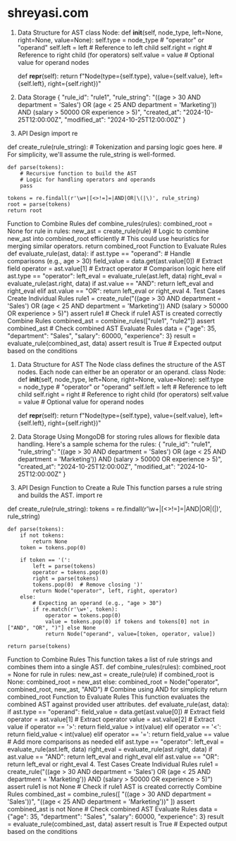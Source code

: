 # shreyasi.com
1. Data Structure for AST
   class Node:
    def __init__(self, node_type, left=None, right=None, value=None):
        self.type = node_type  # "operator" or "operand"
        self.left = left       # Reference to left child
        self.right = right     # Reference to right child (for operators)
        self.value = value     # Optional value for operand nodes

    def __repr__(self):
        return f"Node(type={self.type}, value={self.value}, left={self.left}, right={self.right})"
2. Data Storage
   {
    "rule_id": "rule1",
    "rule_string": "((age > 30 AND department = 'Sales') OR (age < 25 AND department = 'Marketing')) AND (salary > 50000 OR experience > 5)",
    "created_at": "2024-10-25T12:00:00Z",
    "modified_at": "2024-10-25T12:00:00Z"
}
3. API Design
   import re

def create_rule(rule_string):
    # Tokenization and parsing logic goes here.
    # For simplicity, we'll assume the rule_string is well-formed.

    def parse(tokens):
        # Recursive function to build the AST
        # Logic for handling operators and operands
        pass

    tokens = re.findall(r'\w+|[<>!=]=|AND|OR|\(|\)', rule_string)
    root = parse(tokens)
    return root
Function to Combine Rules
def combine_rules(rules):
    combined_root = None
    for rule in rules:
        new_ast = create_rule(rule)
        # Logic to combine new_ast into combined_root efficiently
        # This could use heuristics for merging similar operators.
    return combined_root
Function to Evaluate Rules
def evaluate_rule(ast, data):
    if ast.type == "operand":
        # Handle comparisons (e.g., age > 30)
        field_value = data.get(ast.value[0])  # Extract field
        operator = ast.value[1]                # Extract operator
        # Comparison logic here
    elif ast.type == "operator":
        left_eval = evaluate_rule(ast.left, data)
        right_eval = evaluate_rule(ast.right, data)
        if ast.value == "AND":
            return left_eval and right_eval
        elif ast.value == "OR":
            return left_eval or right_eval
4. Test Cases
Create Individual Rules
rule1 = create_rule("((age > 30 AND department = 'Sales') OR (age < 25 AND department = 'Marketing')) AND (salary > 50000 OR experience > 5)")
assert rule1  # Check if rule1 AST is created correctly
Combine Rules
combined_ast = combine_rules(["rule1", "rule2"])
assert combined_ast  # Check combined AST
Evaluate Rules
data = {"age": 35, "department": "Sales", "salary": 60000, "experience": 3}
result = evaluate_rule(combined_ast, data)
assert result is True  # Expected output based on the conditions



1. Data Structure for AST
The Node class defines the structure of the AST nodes. Each node can either be an operator or an operand.
class Node:
    def __init__(self, node_type, left=None, right=None, value=None):
        self.type = node_type  # "operator" or "operand"
        self.left = left       # Reference to left child
        self.right = right     # Reference to right child (for operators)
        self.value = value     # Optional value for operand nodes

    def __repr__(self):
        return f"Node(type={self.type}, value={self.value}, left={self.left}, right={self.right})"
2. Data Storage
Using MongoDB for storing rules allows for flexible data handling. Here's a sample schema for the rules:
{
    "rule_id": "rule1",
    "rule_string": "((age > 30 AND department = 'Sales') OR (age < 25 AND department = 'Marketing')) AND (salary > 50000 OR experience > 5)",
    "created_at": "2024-10-25T12:00:00Z",
    "modified_at": "2024-10-25T12:00:00Z"
}
3. API Design
Function to Create a Rule
This function parses a rule string and builds the AST.
import re

def create_rule(rule_string):
    tokens = re.findall(r'\w+|[<>!=]=|AND|OR|\(|\)', rule_string)
    
    def parse(tokens):
        if not tokens:
            return None
        token = tokens.pop(0)
        
        if token == '(':
            left = parse(tokens)
            operator = tokens.pop(0)
            right = parse(tokens)
            tokens.pop(0)  # Remove closing ')'
            return Node("operator", left, right, operator)
        else:
            # Expecting an operand (e.g., "age > 30")
            if re.match(r'\w+', token):
                operator = tokens.pop(0)
                value = tokens.pop(0) if tokens and tokens[0] not in ["AND", "OR", ")"] else None
                return Node("operand", value=[token, operator, value])
    
    return parse(tokens)
Function to Combine Rules
This function takes a list of rule strings and combines them into a single AST.
def combine_rules(rules):
    combined_root = None
    for rule in rules:
        new_ast = create_rule(rule)
        if combined_root is None:
            combined_root = new_ast
        else:
            combined_root = Node("operator", combined_root, new_ast, "AND")  # Combine using AND for simplicity
    return combined_root
Function to Evaluate Rules
This function evaluates the combined AST against provided user attributes.
def evaluate_rule(ast, data):
    if ast.type == "operand":
        field_value = data.get(ast.value[0])  # Extract field
        operator = ast.value[1]                # Extract operator
        value = ast.value[2]                   # Extract value
        if operator == '>':
            return field_value > int(value)
        elif operator == '<':
            return field_value < int(value)
        elif operator == '=':
            return field_value == value
        # Add more comparisons as needed
    elif ast.type == "operator":
        left_eval = evaluate_rule(ast.left, data)
        right_eval = evaluate_rule(ast.right, data)
        if ast.value == "AND":
            return left_eval and right_eval
        elif ast.value == "OR":
            return left_eval or right_eval
4. Test Cases
Create Individual Rules
rule1 = create_rule("((age > 30 AND department = 'Sales') OR (age < 25 AND department = 'Marketing')) AND (salary > 50000 OR experience > 5)")
assert rule1 is not None  # Check if rule1 AST is created correctly
Combine Rules
combined_ast = combine_rules([
    "((age > 30 AND department = 'Sales'))",
    "((age < 25 AND department = 'Marketing'))"
])
assert combined_ast is not None  # Check combined AST
Evaluate Rules
data = {"age": 35, "department": "Sales", "salary": 60000, "experience": 3}
result = evaluate_rule(combined_ast, data)
assert result is True  # Expected output based on the conditions
